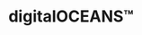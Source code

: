 ---
layout: homepage
title: digitalOCEANS™
description: An Initiative to Foster Global Interoperability through Open/Common
  Data Standards And API Exchanges
image: /images/mpalogo.JPG
permalink: /
notification: MoU signing on 28 July 2020. Stay tuned for further updates on this page.
sections:
  - hero:
      title: <p style="color:white;font-size:5vh"> digitalOCEANS™ </p>
      subtitle: An Initiative to Foster Global Interoperability through Open/Common
        Data Standards And API Exchanges
      background: /images/hero-bg.jpg
      button: Contact Us
      url: /contact-us/
      key_highlights:
        - title: Our API
          description: API Documentations
          url: /api-doc/
  - infobar:
      title: Overview
      subtitle: What is digitalOCEANS™
      description: digitalOCEANS™ is envisioned to harmonise API/data standards to
        achieve ship-port data exchange interoperability along the maritime
        transport chain process and to facilitate efficient processing of port
        reporting requirements and formalities
      button: View More
      url: /about/
  - infobar:
      title: Our Partners
      description: -- CargoSmart -- Global e-Trade services -- Maersk GTD -- Port of
        Rotterdam Authority -- PSA International --
      button: View MoU Event
      url: /mou-event/
---